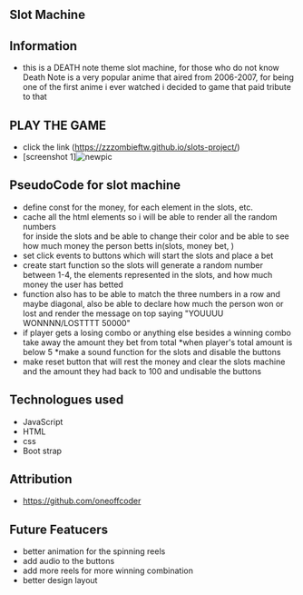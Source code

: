 ## Slot Machine
## Information
* this is a DEATH note theme slot machine, for those who do not know Death Note is a very 
    popular anime that aired from 2006-2007, for being one of the first anime i ever watched i decided to game that paid tribute to that
## PLAY THE GAME
 * click the link (https://zzzombieftw.github.io/slots-project/)
 * [screenshot 1]![newpic](https://user-images.githubusercontent.com/84632326/125027622-80efb580-e054-11eb-8fba-576385041a58.JPG)

## PseudoCode for slot machine
 
* define const for the money, for each element in the slots, etc.
* cache all the html elements so i will be able to render all the random numbers   
    for inside the slots and be able to change their color and be able to see how much money the person betts in(slots, money bet, )
* set click events to buttons which will start the slots and place a bet 
* create start function  so the slots will generate a random number between 1-4, 
    the elements represented in the slots, and how much money the user has betted 
* function also has to be able to match the three numbers in a row and maybe diagonal, 
    also be  able to declare how much the person won or lost 
    and render the message on top saying "YOUUUU WONNNN/LOSTTTT 50000"
* if player gets a losing combo or anything else besides a winning combo take away 
    the amount they bet   from total
    *when player's total amount is below 5
    *make a sound function for the slots and disable the buttons
* make reset button that will rest the money and clear the slots machine and the amount they had  back to 100 and undisable the buttons

## Technologues used
* JavaScript
* HTML
* css
* Boot strap

## Attribution
* https://github.com/oneoffcoder
## Future Featucers 
* better animation for the spinning reels
* add audio to the buttons
* add more reels for more winning combination
* better design layout